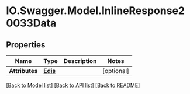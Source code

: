 # IO.Swagger.Model.InlineResponse20033Data
## Properties

Name | Type | Description | Notes
------------ | ------------- | ------------- | -------------
**Attributes** | [**Edis**](Edis.md) |  | [optional] 

[[Back to Model list]](../README.md#documentation-for-models) [[Back to API list]](../README.md#documentation-for-api-endpoints) [[Back to README]](../README.md)

